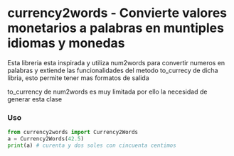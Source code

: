# currency2words - Convierte valores monetarios a palabras en muntiples idiomas y monedas

Esta libreria esta inspirada y utiliza num2words para convertir numeros en palabras y extiende las funcionalidades del
metodo to_currecy de  dicha libria, esto permite tener  mas formatos de salida

to_currency de num2words es muy limitada por ello la necesidad de generar esta clase

### Uso

```python
from currency2words import Currency2Words
a = Currency2Words(42.5)
print(a) # curenta y dos soles con cincuenta centimos
```
